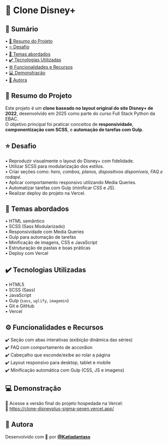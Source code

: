 # 🏰 Clone Disney+

## 📎 Sumário

• [📌 Resumo do Projeto](#-resumo-do-projeto)  
• [⭐ Desafio](#-desafio)  
• [📂 Temas abordados](#-temas-abordados)  
• [✔️ Tecnologias Utilizadas](#️-tecnologias-utilizadas)  
• [⚙️ Funcionalidades e Recursos](#-funcionalidades-e-recursos)  
• [💻 Demonstração](#-demonstração)  
• [🙋 Autora](#-autora)

## 📌 Resumo do Projeto

Este projeto é um **clone baseado no layout original do site Disney+ de 2022**, desenvolvido em 2025 como parte do curso Full Stack Python da EBAC.  
O objetivo principal foi praticar conceitos de **responsividade**, **componentização com SCSS**, e **automação de tarefas com Gulp**.

## ⭐ Desafio

• Reproduzir visualmente o layout do Disney+ com fidelidade.  
• Utilizar SCSS para modularização dos estilos.  
• Criar seções como: *hero, combos, planos, dispositivos disponíveis, FAQ e rodapé*.  
• Aplicar comportamento responsivo utilizando Media Queries.  
• Automatizar tarefas com Gulp (minificar CSS e JS).  
• Realizar deploy do projeto na Vercel.

## 📂 Temas abordados

• HTML semântico  
• SCSS (Sass Modularizado)  
• Responsividade com Media Queries  
• Gulp para automação de tarefas  
• Minificação de imagens, CSS e JavaScript  
• Estruturação de pastas e boas práticas  
• Deploy com Vercel

## ✔️ Tecnologias Utilizadas

• HTML5  
• SCSS (Sass)  
• JavaScript  
• Gulp (`sass`, `uglify`, `imagemin`)  
• Git e GitHub  
• Vercel

## ⚙️ Funcionalidades e Recursos

✔️ Seção com abas interativas (exibição dinâmica das séries)  
✔️ FAQ com comportamento de accordion  
✔️ Cabeçalho que esconde/exibe ao rolar a página  
✔️ Layout responsivo para desktop, tablet e mobile  
✔️ Minificação automática com Gulp (CSS, JS e imagens)

## 💻 Demonstração

📍 Acesse a versão final do projeto hospedada na Vercel:  
🔗 https://clone-disneyplus-sigma-seven.vercel.app/

## 🙋 Autora

Desenvolvido com 💙 por **[@Katiadantass](https://github.com/Katiadantass)**
